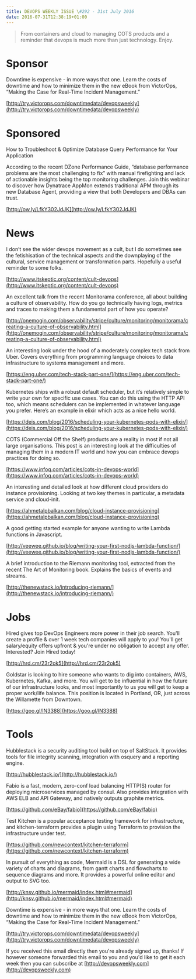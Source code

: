 ```yaml
---
title: DEVOPS WEEKLY ISSUE \#292 - 31st July 2016 
date: 2016-07-31T12:38:19+01:00
---
```


>From containers and cloud to managing COTS products and a reminder that devops is much more than just technology. Enjoy.


Sponsor
======

Downtime is expensive - in more ways that one. Learn the costs of downtime and how to minimize them in the new eBook from VictorOps, “Making the Case for Real-Time Incident Management.”

[http://try.victorops.com/downtimedata/devopsweekly](http://try.victorops.com/downtimedata/devopsweekly)


Sponsored
========

How to Troubleshoot & Optimize Database Query Performance for Your Application

According to the recent DZone Performance Guide, “database performance problems are the most challenging to fix” with manual firefighting and lack of actionable insights being the top monitoring challenges. Join this webinar to discover how Dynatrace AppMon extends traditional APM through its new Database Agent, providing a view that both Developers and DBAs can trust.

[http://ow.ly/LfkY302JdJK](http://ow.ly/LfkY302JdJK)


News
====

I don’t see the wider devops movement as a cult, but I do sometimes see the fetishisation of the technical aspects and the downplaying of the cultural, service management or transformation parts. Hopefully a useful reminder to some folks.

[http://www.itskeptic.org/content/cult-devops](http://www.itskeptic.org/content/cult-devops)


An excellent talk from the recent Monitorama conference, all about building a culture of observability. How do you go technically having logs, metrics and traces to making them a fundamental part of how you operate?

[http://onemogin.com/observability/stripe/culture/monitoring/monitorama/creating-a-culture-of-observability.html](http://onemogin.com/observability/stripe/culture/monitoring/monitorama/creating-a-culture-of-observability.html)


An interesting look under the hood of a moderately complex tech stack from Uber. Covers everything from programming language choices to data infrastructure to systems management and more.

[https://eng.uber.com/tech-stack-part-one/](https://eng.uber.com/tech-stack-part-one/)


Kubernetes ships with a robust default scheduler, but it’s relatively simple to write your own for specific use cases. You can do this using the HTTP API too, which means schedulers can be implemented in whatever language you prefer. Here’s an example in elixir which acts as a nice hello world.

[https://deis.com/blog/2016/scheduling-your-kubernetes-pods-with-elixir/](https://deis.com/blog/2016/scheduling-your-kubernetes-pods-with-elixir/)


COTS (Commercial Off the Shelf) products are a reality in most if not all large organisations. This post is an interesting look at the difficulties of managing them in a modern IT world and how you can embrace devops practices for doing so.

[https://www.infoq.com/articles/cots-in-devops-world](https://www.infoq.com/articles/cots-in-devops-world)


An interesting and detailed look at how different cloud providers do instance provisioning. Looking at two key themes in particular, a metadata service and cloud-init.

[https://ahmetalpbalkan.com/blog/cloud-instance-provisioning](https://ahmetalpbalkan.com/blog/cloud-instance-provisioning)


A good getting started example for anyone wanting to write Lambda functions in Javascript.

[http://veewee.github.io/blog/writing-your-first-nodjs-lambda-function/](http://veewee.github.io/blog/writing-your-first-nodjs-lambda-function/)


A brief introduction to the Riemann monitoring tool, extracted from the recent The Art of Monitoring book. Explains the basics of events and streams.

[http://thenewstack.io/introducing-riemann/](http://thenewstack.io/introducing-riemann/)


Jobs
====

Hired gives top DevOps Engineers more power in their job search. You'll create a profile & over 1 week tech companies will apply to you! You'll get salary/equity offers upfront & you're under no obligation to accept any offer. Interested? Join Hired today!

[http://hrd.cm/23r2ok5](http://hrd.cm/23r2ok5)


Goldstar is looking to hire someone who wants to dig into containers, AWS, Kubernetes, Kafka, and more. You will get to be influential in how the future of our infrastructure looks, and most importantly to us you will get to keep a proper work/life balance. This position is located in Portland, OR, just across the Willamette from Downtown.

[https://goo.gl/lN3388](https://goo.gl/lN3388)


Tools
=====

Hubblestack is a security auditing tool build on top of SaltStack. It provides tools for file integrity scanning, integration with osquery and a reporting engine.

[http://hubblestack.io/](http://hubblestack.io/)


Fabio is a fast, modern, zero-conf load balancing HTTP(S) router for deploying microservices managed by consul. Also provides integration with AWS ELB and API Gateway, and natively outputs graphite metrics.

[https://github.com/eBay/fabio](https://github.com/eBay/fabio)


Test Kitchen is a popular acceptance testing framework for infrastructure, and kitchen-terraform provides a plugin using Terraform to provision the infrastructure under test.

[https://github.com/newcontext/kitchen-terraform](https://github.com/newcontext/kitchen-terraform)


In pursuit of everything as code, Mermaid is a DSL for generating a wide variety of charts and diagrams, from gantt charts and flowcharts to sequence diagrams and more. It provides a powerful online editor and output to SVG too.

[http://knsv.github.io/mermaid/index.html#mermaid](http://knsv.github.io/mermaid/index.html#mermaid)



Downtime is expensive - in more ways that one. Learn the costs of downtime and how to minimize them in the new eBook from VictorOps, “Making the Case for Real-Time Incident Management.”

[http://try.victorops.com/downtimedata/devopsweekly](http://try.victorops.com/downtimedata/devopsweekly)


If you received this email directly then you're already signed up, thanks! If however someone forwarded this email to you and you'd like to get it each week then you can subscribe at [http://devopsweekly.com](http://devopsweekly.com)

